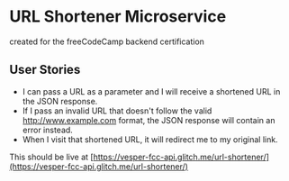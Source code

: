URL Shortener Microservice
==========================

created for the freeCodeCamp backend certification

## User Stories

- I can pass a URL as a parameter and I will receive a shortened URL in the JSON response.
- If I pass an invalid URL that doesn't follow the valid http://www.example.com format, the JSON response will contain an error instead.
- When I visit that shortened URL, it will redirect me to my original link.

This should be live at [https://vesper-fcc-api.glitch.me/url-shortener/](https://vesper-fcc-api.glitch.me/url-shortener/)